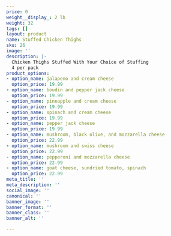 ```yaml
---
price: 0
weight__display_: 2 lb
weight: 32
tags: []
layout: product
name: Stuffed Chicken Thighs
sku: 26
image: ''
description: |-
  Chicken Thighs Stuffed With Your Choice of Stuffing
  4 per pack
product_options:
- option_name: jalapeno and cream cheese
  option_price: 19.99
- option_name: boudin and pepper jack cheese
  option_price: 19.99
- option_name: pineapple and cream cheese
  option_price: 19.99
- option_name: spinach and cream cheese
  option_price: 19.99
- option_name: pepper jack cheese
  option_price: 19.99
- option_name: mushroom, black olive, and mozzarella cheese
  option_price: 22.99
- option_name: mushroom and swiss cheese
  option_price: 22.99
- option_name: pepperoni and mozzarella cheese
  option_price: 22.99
- option_name: goat cheese, sundried tomato, spinach
  option_price: 22.99
meta_title: ''
meta_description: ''
social_image: ''
canonical: ''
banner_image: ''
banner_format: ''
banner_class: ''
banner_alt: ''

---
```

